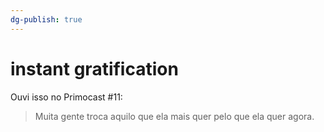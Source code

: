 ```yaml
---
dg-publish: true
---
```

# instant gratification

Ouvi isso no Primocast #11:

> Muita gente troca aquilo que ela mais quer pelo que ela quer agora.
 